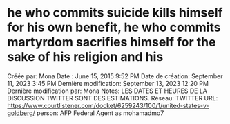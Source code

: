 # he who commits suicide kills himself for his own benefit, he who commits martyrdom sacrifies himself for the sake of his religion and his

Créée par: Mona
Date : June 15, 2015 9:52 PM
Date de création: September 11, 2023 3:45 PM
Dernière modification: September 13, 2023 12:20 PM
Dernière modification par: Mona
Notes: LES DATES ET HEURES DE LA DISCUSSION TWITTER SONT DES ESTIMATIONS.
Réseau: TWITTER
URL: https://www.courtlistener.com/docket/6259243/100/1/united-states-v-goldberg/
person: AFP Federal Agent as mohamadmo7